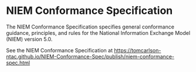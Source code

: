 
# NIEM Conformance Specification

The NIEM Conformance Specification specifies general conformance guidance, principles, and rules for the National Information Exchange Model (NIEM) version 5.0.

See the NIEM Conformance Specification at <https://tomcarlson-ntac.github.io/NIEM-Conformance-Spec/publish/niem-conformance-spec.html>
